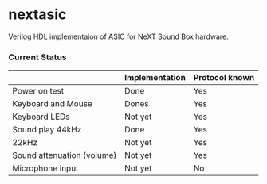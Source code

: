 # nextasic

Verilog HDL implementaion of ASIC for NeXT Sound Box hardware.

### Current Status

|      |Implementation|Protocol known|
| ---- | ---- | ---- |
|Power on test|Done|Yes|
|Keyboard and Mouse|Dones|Yes|
|Keyboard LEDs|Not yet|Yes|
|Sound play 44kHz|Done|Yes|
|22kHz|Not yet|Yes|
|Sound attenuation (volume)|Not yet|Yes|
|Microphone input|Not yet|No|
